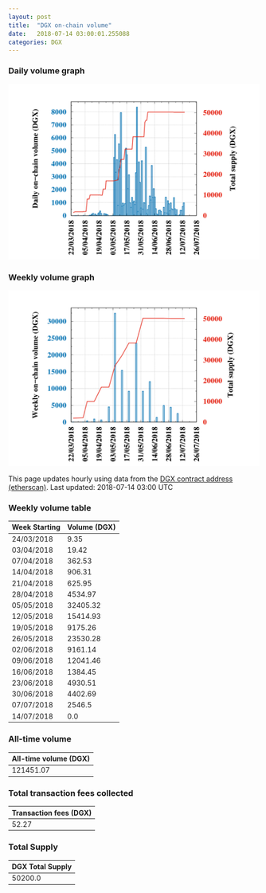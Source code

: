 ```yaml
---
layout: post
title:  "DGX on-chain volume"
date:   2018-07-14 03:00:01.255088
categories: DGX
---
```


### Daily volume graph

![DGX daily volume graph](dgxvolume_scripts/daily.png)

### Weekly volume graph

![DGX weekly volume graph](dgxvolume_scripts/out.png)

This page updates hourly using data from the [DGX contract address (etherscan)](https://etherscan.io/token/0x4f3afec4e5a3f2a6a1a411def7d7dfe50ee057bf). Last updated:
2018-07-14 03:00 UTC

### Weekly volume table

Week Starting | Volume (DGX)
--- | ---
24/03/2018|9.35
03/04/2018|19.42
07/04/2018|362.53
14/04/2018|906.31
21/04/2018|625.95
28/04/2018|4534.97
05/05/2018|32405.32
12/05/2018|15414.93
19/05/2018|9175.26
26/05/2018|23530.28
02/06/2018|9161.14
09/06/2018|12041.46
16/06/2018|1384.45
23/06/2018|4930.51
30/06/2018|4402.69
07/07/2018|2546.5
14/07/2018|0.0


### All-time volume

| All-time volume (DGX) |
| --- |
|121451.07|

### Total transaction fees collected

| Transaction fees (DGX) |
| --- |
|52.27|

### Total Supply

| DGX Total Supply |
| --- |
|50200.0|


